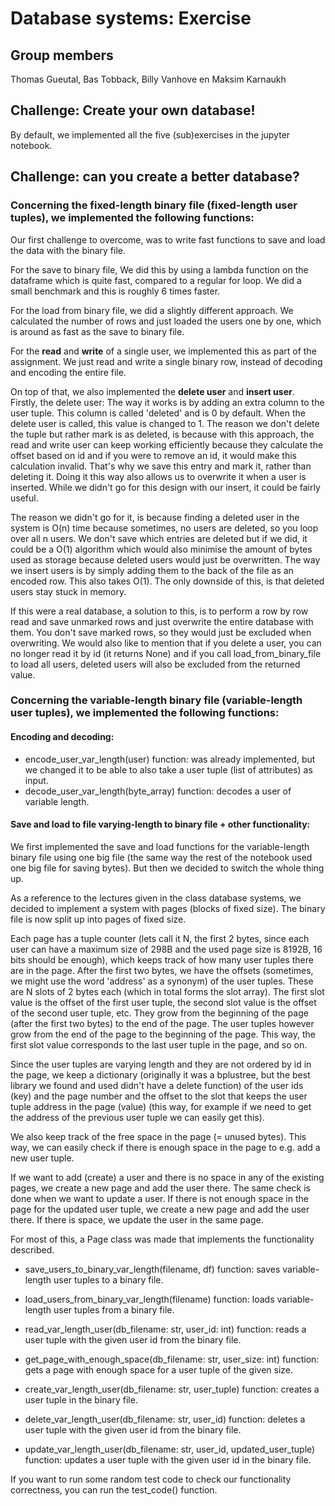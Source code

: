 # Database systems: Exercise

## Group members

Thomas Gueutal, Bas Tobback, Billy Vanhove en Maksim Karnaukh

## Challenge: Create your own database!

By default, we implemented all the five (sub)exercises in the jupyter notebook.


## Challenge: can you create a better database?

### Concerning the fixed-length binary file (fixed-length user tuples), we implemented the following functions:

Our first challenge to overcome, was to write fast functions to save and load the data with the binary file. 

For the save to binary file, We did this by using a lambda function on the dataframe which is quite fast, 
compared to a regular for loop. We did a small benchmark and this is roughly 6 times faster. 

For the load from binary file, we did a slightly different approach. 
We calculated the number of rows and just loaded the users one by one, which is around as fast as the save to binary file.

For the **read** and **write** of a single user, we implemented this as part of the assignment. We just read and write a single binary row, 
instead of decoding and encoding the entire file. 

On top of that, we also implemented the **delete user** and **insert user**. \
Firstly, the delete user: The way it works is by adding an extra column to the user tuple. This column is 
called 'deleted' and is 0 by default. When the delete user is called, this value is changed to 1. 
The reason we don't delete the tuple but rather mark is as deleted, is because with this approach, 
the read and write user can keep working efficiently because they calculate the offset based on 
id and if you were to remove an id, it would make this calculation invalid. That's why we save this 
entry and mark it, rather than deleting it. Doing it this way also allows us to overwrite it when a user 
is inserted. While we didn't go for this design with our insert, it could be fairly useful. 

The reason we didn't go for it, is because finding a deleted user in the system is O(n) time because sometimes, 
no users are deleted, so you loop over all n users. We don't save which entries are deleted but if we did, it could 
be a O(1) algorithm which would also minimise the amount of bytes used as storage because deleted users would 
just be overwritten. The way we insert users is by simply adding them to the  back of the file as an 
encoded row. This also takes O(1). The only downside of this, is that deleted users stay stuck in memory. 

If this were a real database, a solution to this, is to perform a row by row read and save unmarked rows 
and just overwrite the entire database with them. You don't save marked rows, so they would just be excluded when 
overwriting. We would also like to mention that if you delete a user, you can no longer read it by id (it returns None) 
and if you call load_from_binary_file to load all users, deleted users will also be excluded from the returned value.

### Concerning the variable-length binary file (variable-length user tuples), we implemented the following functions:

#### Encoding and decoding:

- encode_user_var_length(user) function: was already implemented, but we changed it to be able to also take a user tuple (list of attributes) as input.
- decode_user_var_length(byte_array) function: decodes a user of variable length.

#### Save and load to file varying-length to binary file + other functionality:

We first implemented the save and load functions for the variable-length binary file using one big file 
(the same way the rest of the notebook used one big file for saving bytes). But then we decided to switch the whole thing up.

As a reference to the lectures given in the class database systems, we decided to implement a system with pages (blocks of fixed size).
The binary file is now split up into pages of fixed size. 

Each page has a tuple counter (lets call it N, the first 2 bytes, since each user can have a maximum size of 298B and the used page size is 8192B, 16 bits should be enough), which keeps track of how many user tuples there are in the page.
After the first two bytes, we have the offsets (sometimes, we might use the word 'address' as a synonym) of the user tuples. These are N slots of 2 bytes each (which in total forms the slot array). The first slot value is the offset of the first user tuple, the second slot value is the offset of the second user tuple, etc.
They grow from the beginning of the page (after the first two bytes) to the end of the page.
The user tuples however grow from the end of the page to the beginning of the page. This way, the first slot value corresponds to the last user tuple in the page, and so on.

Since the user tuples are varying length and they are not ordered by id in the page, we keep a dictionary 
(originally it was a bplustree, but the best library we found and used didn't have a delete function) of the 
user ids (key) and the page number and the offset to the slot that keeps the user tuple address in the page (value)
(this way, for example if we need to get the address of the previous user tuple we can easily get this).

We also keep track of the free space in the page (= unused bytes). 
This way, we can easily check if there is enough space in the page to e.g. add a new user tuple.

If we want to add (create) a user and there is no space in any of the existing pages, we create a new page and add the user there. 
The same check is done when we want to update a user. 
If there is not enough space in the page for the updated user tuple, we create a new page and add the user there. If there is space, we update the user in the same page.

For most of this, a Page class was made that implements the functionality described.

- save_users_to_binary_var_length(filename, df) function: saves variable-length user tuples to a binary file.
- load_users_from_binary_var_length(filename) function: loads variable-length user tuples from a binary file. 

- read_var_length_user(db_filename: str, user_id: int) function: reads a user tuple with the given user id from the binary file.
- get_page_with_enough_space(db_filename: str, user_size: int) function: gets a page with enough space for a user tuple of the given size.
- create_var_length_user(db_filename: str, user_tuple) function: creates a user tuple in the binary file.
- delete_var_length_user(db_filename: str, user_id) function: deletes a user tuple with the given user id from the binary file.
- update_var_length_user(db_filename: str, user_id, updated_user_tuple) function: updates a user tuple with the given user id in the binary file.

If you want to run some random test code to check our functionality correctness, you can run the test_code() function.

